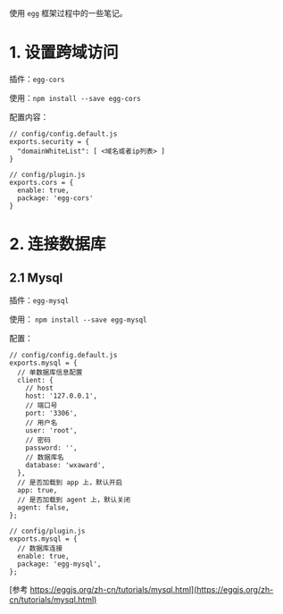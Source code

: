使用 `egg` 框架过程中的一些笔记。

# 1. 设置跨域访问

插件：`egg-cors`

使用：`npm install --save egg-cors`

配置内容：

```
// config/config.default.js
exports.security = {
  "domainWhiteList": [ <域名或者ip列表> ]
}

// config/plugin.js
exports.cors = {
  enable: true,
  package: 'egg-cors'
}
```

# 2. 连接数据库

## 2.1 Mysql

插件：`egg-mysql`

使用： `npm install --save egg-mysql`

配置：

```
// config/config.default.js
exports.mysql = {
  // 单数据库信息配置
  client: {
    // host
    host: '127.0.0.1',
    // 端口号
    port: '3306',
    // 用户名
    user: 'root',
    // 密码
    password: '',
    // 数据库名
    database: 'wxaward',
  },
  // 是否加载到 app 上，默认开启
  app: true,
  // 是否加载到 agent 上，默认关闭
  agent: false,
};

// config/plugin.js
exports.mysql = {
  // 数据库连接
  enable: true,
  package: 'egg-mysql',
};

```

[参考 https://eggjs.org/zh-cn/tutorials/mysql.html](https://eggjs.org/zh-cn/tutorials/mysql.html)
